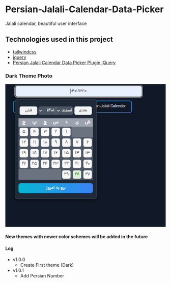 # Persian-Jalali-Calendar-Data-Picker

Jalali calendar, beautiful user interface

## Technologies used in this project

- <a href="https://tailwindcss.com/">tailwindcss</a>
- <a href="https://jquery.com/">jquery</a>
- <a href="https://www.jqueryscript.net/time-clock/Persian-Jalali-Calendar-Data-Picker-Plugin-With-jQuery-kamaDatepicker.html">Persian Jalali Calendar Data Picker Plugin jQuery</a>

### Dark Theme Photo

<img src="screenshots/Screenshot -v1.0.1.png">

#### New themes with newer color schemes will be added in the future


#### Log

- v1.0.0
    - Create First theme (Dark)
- v1.0.1
    - Add Persian Number